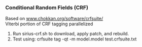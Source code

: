 ### Conditional Random Fields (CRF)

Based on www.chokkan.org/software/crfsuite/  
Viterbi portion of CRF tagging parallelized  

1. Run sirius-crf.sh to download, apply patch, and rebuild.
2. Test using: crfsuite tag -qt -m model.model test.crfsuite.txt  
